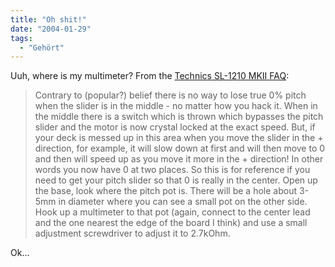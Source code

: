 ```yaml
---
title: "Oh shit!"
date: "2004-01-29"
tags:
  - "Gehört"
---
```


Uuh, where is my multimeter? From the [Technics SL-1210 MKII FAQ](http://music.hyperreal.org/dj/sl1200.html):

> Contrary to (popular?) belief there is no way to lose true 0% pitch when the slider is in the middle - no matter how you hack it. When in the middle there is a switch which is thrown which bypasses the pitch slider and the motor is now crystal locked at the exact speed. But, if your deck is messed up in this area when you move the slider in the + direction, for example, it will slow down at first and will then move to 0 and then will speed up as you move it more in the + direction! In other words you now have 0 at two places. So this is for reference if you need to get your pitch slider so that 0 is really in the center. Open up the base, look where the pitch pot is. There will be a hole about 3-5mm in diameter where you can see a small pot on the other side. Hook up a multimeter to that pot (again, connect to the center lead and the one nearest the edge of the board I think) and use a small adjustment screwdriver to adjust it to 2.7kOhm.

Ok…
